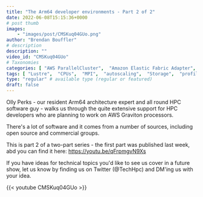 ```yaml
---
title: "The Arm64 developer environments - Part 2 of 2"
date: 2022-06-08T15:15:36+0000
# post thumb
images:
    - "images/post/CMSKuq04GUo.png"
author: "Brendan Bouffler"
# description
description: ""
video_id: "CMSKuq04GUo"
# Taxonomies
categories: [ "AWS ParallelCluster",  "Amazon Elastic Fabric Adapter",  "Amazon NICE DCV",  "Life Sciences", ]
tags: [ "Lustre",  "CPUs",  "MPI",  "autoscaling",  "Storage",  "profilers",  "DCV",  "cloud computing",  "EC2",  "ParallelCluster",  "HPC",  "vizualization",  "Schedulers",  "compilers",  "technical computing",  "tightly-coupled",  "graviton",  "debuggers",  "elastic fabric adapter",  "arm64",  "bioinformatics",  "scientific computing",  "infiniband",  "elastic",  "High Performance Computing",  "virtualization",  "GPUs",  "EFA",  "techshorts", ]
type: "regular" # available type (regular or featured)
draft: false
---
```


Olly Perks - our resident Arm64 architecture expert and all round HPC software guy - walks us through the quite extensive support for HPC developers who are planning to work on AWS Graviton processors.

There's a lot of software and it comes from a number of sources, including open source and commercial groups.

This is part 2 of a two-part series - the first part was published last week, abd you can find it here: https://youtu.be/qFrpmgvN9Xs

If you have ideas for technical topics you'd like to see us cover in a future show, let us know by finding us on Twitter (@TechHpc) and DM'ing us with your idea.

{{< youtube CMSKuq04GUo >}}